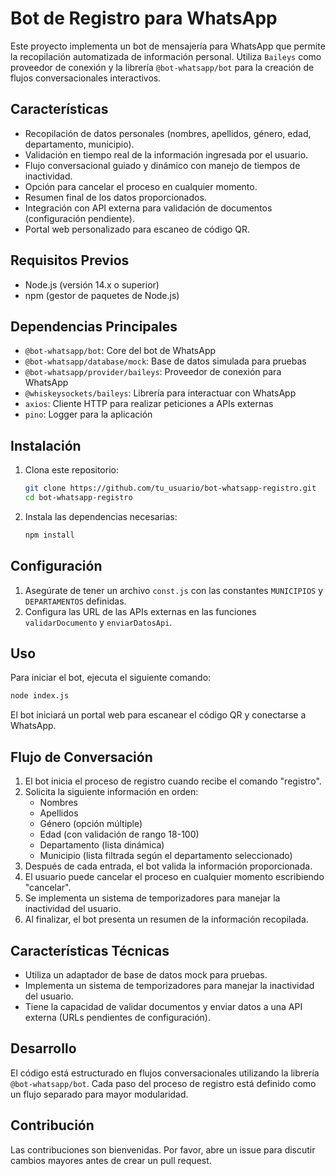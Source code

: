 # Bot de Registro para WhatsApp

Este proyecto implementa un bot de mensajería para WhatsApp que permite la recopilación automatizada de información personal. Utiliza `Baileys` como proveedor de conexión y la librería `@bot-whatsapp/bot` para la creación de flujos conversacionales interactivos.

## Características

- Recopilación de datos personales (nombres, apellidos, género, edad, departamento, municipio).
- Validación en tiempo real de la información ingresada por el usuario.
- Flujo conversacional guiado y dinámico con manejo de tiempos de inactividad.
- Opción para cancelar el proceso en cualquier momento.
- Resumen final de los datos proporcionados.
- Integración con API externa para validación de documentos (configuración pendiente).
- Portal web personalizado para escaneo de código QR.

## Requisitos Previos

- Node.js (versión 14.x o superior)
- npm (gestor de paquetes de Node.js)

## Dependencias Principales

- `@bot-whatsapp/bot`: Core del bot de WhatsApp
- `@bot-whatsapp/database/mock`: Base de datos simulada para pruebas
- `@bot-whatsapp/provider/baileys`: Proveedor de conexión para WhatsApp
- `@whiskeysockets/baileys`: Librería para interactuar con WhatsApp
- `axios`: Cliente HTTP para realizar peticiones a APIs externas
- `pino`: Logger para la aplicación

## Instalación

1. Clona este repositorio:
   ```bash
   git clone https://github.com/tu_usuario/bot-whatsapp-registro.git
   cd bot-whatsapp-registro
   ```

2. Instala las dependencias necesarias:
   ```bash
   npm install
   ```

## Configuración

1. Asegúrate de tener un archivo `const.js` con las constantes `MUNICIPIOS` y `DEPARTAMENTOS` definidas.
2. Configura las URL de las APIs externas en las funciones `validarDocumento` y `enviarDatosApi`.

## Uso

Para iniciar el bot, ejecuta el siguiente comando:

```bash
node index.js
```

El bot iniciará un portal web para escanear el código QR y conectarse a WhatsApp.

## Flujo de Conversación

1. El bot inicia el proceso de registro cuando recibe el comando "registro".
2. Solicita la siguiente información en orden:
   - Nombres
   - Apellidos
   - Género (opción múltiple)
   - Edad (con validación de rango 18-100)
   - Departamento (lista dinámica)
   - Municipio (lista filtrada según el departamento seleccionado)
3. Después de cada entrada, el bot valida la información proporcionada.
4. El usuario puede cancelar el proceso en cualquier momento escribiendo "cancelar".
5. Se implementa un sistema de temporizadores para manejar la inactividad del usuario.
6. Al finalizar, el bot presenta un resumen de la información recopilada.

## Características Técnicas

- Utiliza un adaptador de base de datos mock para pruebas.
- Implementa un sistema de temporizadores para manejar la inactividad del usuario.
- Tiene la capacidad de validar documentos y enviar datos a una API externa (URLs pendientes de configuración).

## Desarrollo

El código está estructurado en flujos conversacionales utilizando la librería `@bot-whatsapp/bot`. Cada paso del proceso de registro está definido como un flujo separado para mayor modularidad.

## Contribución

Las contribuciones son bienvenidas. Por favor, abre un issue para discutir cambios mayores antes de crear un pull request.

